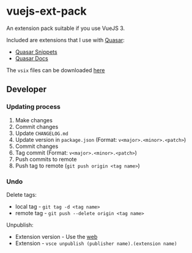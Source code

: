 # vuejs-ext-pack

An extension pack suitable if you use VueJS 3.

Included are extensions that I use with [Quasar](https://quasar.dev):

- [Quasar Snippets](https://marketplace.visualstudio.com/items?itemName=abdelaziz18003.quasar-snippets)
- [Quasar Docs](https://marketplace.visualstudio.com/items?itemName=CodeCoaching.quasar-docs)

The `vsix` files can be downloaded [here](https://marketplace.visualstudio.com/items?itemName=NdagiStanley.vuejs-ext-pack&ssr=false#version-history)

## Developer

### Updating process

1. Make changes
2. Commit changes
3. Update `CHANGELOG.md`
4. Update version in `package.json` (Format: `v<major>.<minor>.<patch>`)
5. Commit changes
6. Tag commit (Format: `v<major>.<minor>.<patch>`)
7. Push commits to remote
8. Push tag to remote (`git push origin <tag name>`)

### Undo

Delete tags:

- local tag - `git tag -d <tag name>`
- remote tag - `git push --delete origin <tag name>`

Unpublish:

- Extension version - Use the [web](https://marketplace.visualstudio.com/manage/publishers/ndagiSTANLEY)
- Extension - `vsce unpublish (publisher name).(extension name)`
